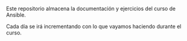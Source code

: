 Este repositorio almacena la documentación y ejercicios del curso de Ansible.

Cada día se irá incrementando con lo que vayamos haciendo durante el curso.


